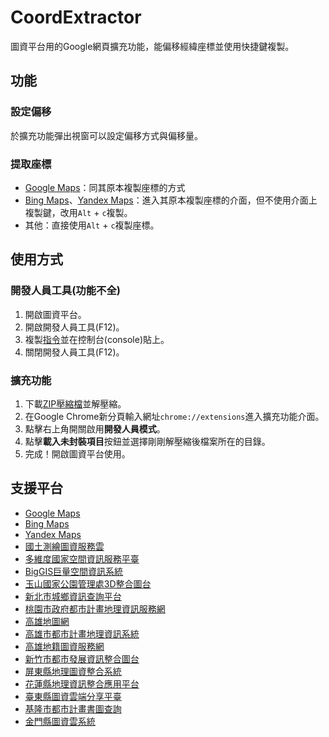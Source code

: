 # CoordExtractor
圖資平台用的Google網頁擴充功能，能偏移經緯座標並使用快捷鍵複製。
## 功能
### 設定偏移
於擴充功能彈出視窗可以設定偏移方式與偏移量。
### 提取座標
* [Google Maps](https://www.google.com/maps)：同其原本複製座標的方式
* [Bing Maps](https://www.bing.com/maps)、[Yandex Maps](https://yandex.com/maps/)：進入其原本複製座標的介面，但不使用介面上複製鍵，改用`Alt` + `c`複製。
* 其他：直接使用`Alt` + `c`複製座標。
## 使用方式
### 開發人員工具(功能不全)
1. 開啟圖資平台。
2. 開啟開發人員工具(F12)。
3. 複製[指令](https://github.com/LonghiTW/CoordExtractor/blob/main/commands.js)並在控制台(console)貼上。
4. 關閉開發人員工具(F12)。
### 擴充功能
1. 下載[ZIP壓縮檔](https://github.com/LonghiTW/CoordExtractor/releases)並解壓縮。
2. 在Google Chrome新分頁輸入網址`chrome://extensions`進入擴充功能介面。
3. 點擊右上角開關啟用**開發人員模式**。
4. 點擊**載入未封裝項目**按鈕並選擇剛剛解壓縮後檔案所在的目錄。
5. 完成！開啟圖資平台使用。
## 支援平台
* [Google Maps](https://www.google.com/maps)
* [Bing Maps](https://www.bing.com/maps)
* [Yandex Maps](https://yandex.com/maps/)
* [國土測繪圖資服務雲](https://maps.nlsc.gov.tw/T09/mapshow.action)
* [多維度國家空間資訊服務平臺](https://3dmaps.nlsc.gov.tw/)
* [BigGIS巨量空間資訊系統](https://gis.ardswc.gov.tw/)
* [玉山國家公園管理處3D整合圖台](https://ysnp.3dgis.tw/)
* [新北市城鄉資訊查詢平台](https://urban.planning.ntpc.gov.tw/)
* [桃園市政府都市計畫地理資訊服務網](https://urplanning.tycg.gov.tw/gisMap/Map.aspx)
* [高雄地圖網](https://gisdawh.kcg.gov.tw/)
* [高雄市都市計畫地理資訊系統](https://urbangis.kcg.gov.tw/UBA/web_page/UBA010100.jsp)
* [高雄地籍圖資服務網](https://gisdawh.kcg.gov.tw/landeasy/)
* [新竹市都市發展資訊整合圖台](https://urbangis.hccg.gov.tw/HcUrbanMap/)
* [屏東縣地理圖資整合系統](https://nsp.tcd.gov.tw/tcd_pingtung/)
* [花蓮縣地理資訊整合應用平台](https://map.hl.gov.tw/HLGIS)
* [臺東縣圖資雲端分享平臺](https://map.taitung.gov.tw/)
* [基隆市都市計畫書圖查詢](https://upgis.klcg.gov.tw/kl_land/MapQuery/index.asp)
* [金門縣圖資雲系統](https://urban.kinmen.gov.tw/kmgisweb/)
